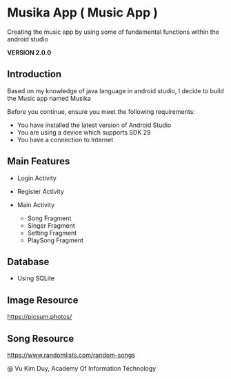 # Musika App ( Music App )
Creating the music app by using some of fundamental functions within the android studio

**VERSION 2.0.0** 

## Introduction
Based on my knowledge of java language in android studio, I decide to build the Music app named Musika 

Before you continue, ensure you meet the following requirements:

* You have installed the latest version of Android Studio
* You are using a device which supports SDK 29
* You have a connection to Internet

## Main Features
* Login Activity
* Register Activity 
* Main Activity

  * Song Fragment
  * Singer Fragment
  * Setting Fragment
  * PlaySong Fragment

## Database
* Using SQLite 

## Image Resource
https://picsum.photos/

## Song Resource
https://www.randomlists.com/random-songs


@ Vu Kim Duy, Academy Of Information Technology
